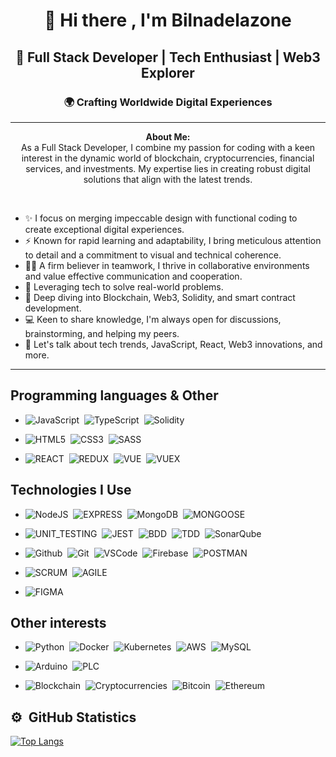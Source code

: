 <h1 align="center">👋 Hi there , I'm Bilnadelazone</h1>
<h2 align="center">🚀 Full Stack Developer | Tech Enthusiast | Web3 Explorer</h2>
<h3 align="center">🌍 Crafting Worldwide Digital Experiences</h3>




<hr/>

<p align="center">
  <strong>About Me:</strong>
  <br>
  As a Full Stack Developer, I combine my passion for coding with a keen interest in the dynamic world of blockchain, cryptocurrencies, financial services, and investments. My expertise lies in creating robust digital solutions that align with the latest trends.
</p>

<br>


- ✨ I focus on merging impeccable design with functional coding to create exceptional digital experiences.
- ⚡ Known for rapid learning and adaptability, I bring meticulous attention to detail and a commitment to visual and technical coherence.
- 🤜🤛 A firm believer in teamwork, I thrive in collaborative environments and value effective communication and cooperation.
- 🚀 Leveraging tech to solve real-world problems.
- 🌱 Deep diving into Blockchain, Web3, Solidity, and smart contract development.
- 💻 Keen to share knowledge, I'm always open for discussions, brainstorming, and helping my peers.
- 💬 Let's talk about tech trends, JavaScript, React, Web3 innovations, and more.

<hr/>

## Programming languages & Other

- ![JavaScript](https://img.shields.io/badge/JAVASCRIPT-323330.svg?&style=flat&logo=javascript&logoColor=%23F7DF1E)&nbsp;
![TypeScript](https://img.shields.io/badge/TYPESCRIPT-%23007ACC.svg?&style=flat&logo=typescript&logoColor=white)&nbsp;
![Solidity](https://img.shields.io/badge/SOLIDITY-764ABC.svg?&style=flat&logo=solidity&logoColor=white)&nbsp;
- ![HTML5](https://img.shields.io/badge/HTML5-E34F26.svg?&style=flat&logo=html5&logoColor=white)&nbsp;
![CSS3](https://img.shields.io/badge/CSS3-%231572B6.svg?&style=flat&logo=css3&logoColor=white)&nbsp;
![SASS](https://img.shields.io/badge/SASS-CC6699.svg?&style=flat&logo=sass&logoColor=white)&nbsp;
 
- ![REACT](https://img.shields.io/badge/REACT-0088CC.svg?&style=flat&logo=REACT&logoColor=white)&nbsp;
![REDUX](https://img.shields.io/badge/REDUX-764ABC.svg?&style=flat&logo=REDUX&logoColor=white)&nbsp;
![VUE](https://img.shields.io/badge/VUE-4FC08D.svg?&style=flat&logo=vue.js&logoColor=white)&nbsp;
![VUEX](https://img.shields.io/badge/VUEX-4FC08D.svg?&style=flat&logo=vue.js&logoColor=white)&nbsp;
  
 
 ## Technologies I Use

- ![NodeJS](https://img.shields.io/badge/NODEJS-339933.svg?&style=flat&logo=node.js&logoColor=white)&nbsp;
![EXPRESS](https://img.shields.io/badge/EXPRESS-000019.svg?&style=flat&logo=EXPRESS&logoColor=white)&nbsp;
![MongoDB](https://img.shields.io/badge/MONGODB-47A248.svg?&style=flat&logo=mongodb&logoColor=white)&nbsp;
![MONGOOSE](https://img.shields.io/badge/MONGOOSE-F0F8F5.svg?&style=flat&logo=&logoColor=white)&nbsp;
 
- ![UNIT_TESTING](https://img.shields.io/badge/UNIT_TESTING-FFD900.svg?&style=flat&logo=&logoColor=white)&nbsp;
![JEST](https://img.shields.io/badge/JEST-C21325.svg?&style=flat&logo=jest&logoColor=white)&nbsp;
![BDD](https://img.shields.io/badge/BDD-4479A1.svg?&style=flat&logo=bdd&logoColor=white)&nbsp;
![TDD](https://img.shields.io/badge/TDD-F77E1C.svg?&style=flat&logo=TDD&logoColor=white)&nbsp;
![SonarQube](https://img.shields.io/badge/SONARQUBE-4E9BCD.svg?&style=flat&logo=sonarqube&logoColor=white)&nbsp;

- ![Github](https://img.shields.io/badge/GITHUB-181717.svg?&style=flat&logo=github&logoColor=white)&nbsp;
![Git](https://img.shields.io/badge/GIT-F05032.svg?&style=flat&logo=git&logoColor=white)&nbsp;
![VSCode](https://img.shields.io/badge/VSCODE-007ACC.svg?&style=flat&logo=visual-studio-code)&nbsp;
![Firebase](https://img.shields.io/badge/FIREBASE-FFCA28.svg?&style=flat&logo=firebase&logoColor=black)&nbsp;
![POSTMAN](https://img.shields.io/badge/POSTMAN-FF6C37.svg?&style=flat&logo=POSTMAN&logoColor=black)&nbsp;

- ![SCRUM](https://img.shields.io/badge/SCRUM-6DB33F.svg?&style=flat&logo=ddd&logoColor=white)&nbsp;
![AGILE](https://img.shields.io/badge/AGILE-65633F.svg?&style=flat&logo=ddd&logoColor=white)&nbsp;
  
- ![FIGMA](https://img.shields.io/badge/FIGMA-F24E1E.svg?&style=flat&logo=figma&logoColor=white)&nbsp;

## Other interests
 
- ![Python](https://img.shields.io/badge/PYTHON-3776AB.svg?&style=flat&logo=python&logoColor=white)&nbsp;
![Docker](https://img.shields.io/badge/DOCKER-2496ED.svg?&style=flat&logo=docker&logoColor=white)&nbsp;
![Kubernetes](https://img.shields.io/badge/KUBERNETES-326CE5.svg?&style=flat&logo=kubernetes&logoColor=white)&nbsp;
![AWS](https://img.shields.io/badge/AMAZON%20AWS-232F3E.svg?&style=flat&logo=amazon-aws&logoColor=white)&nbsp;
![MySQL](https://img.shields.io/badge/MySQL-4479A1.svg?&style=flat&logo=MySQL&logoColor=white)&nbsp;
  
- ![Arduino](https://img.shields.io/badge/ARDUINO-00979D.svg?&style=flat&logo=arduino&logoColor=white)&nbsp;
![PLC](https://img.shields.io/badge/PLC-00973D.svg?&style=flat&logo=arduino&logoColor=white)&nbsp;
 
- ![Blockchain](https://img.shields.io/badge/BLOCKCHAIN-121D33.svg?&style=flat&logo=blockchain-dot-com&logoColor=white)&nbsp;
![Cryptocurrencies](https://img.shields.io/badge/CRYPTOCURRENCY-00979D.svg?&style=flat&logo=cryptocurrency&logoColor=black)&nbsp;
![Bitcoin](https://img.shields.io/badge/BITCOIN-0769AD.svg?&style=flat&logo=bitcoin&logoColor=black)&nbsp;
![Ethereum](https://img.shields.io/badge/ETHEREUM-3C3C3D.svg?&style=flat&logo=ethereum&logoColor=white)&nbsp;

  
## <b>:gear: &nbsp;GitHub Statistics</b>

[![Top Langs](https://github-readme-stats.vercel.app/api/top-langs/?username=bilnadelazone213&layout=compact&true&theme=radical)](https://github.com/anuraghazra/github-readme-stats)



